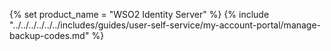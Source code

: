 {% set product_name = "WSO2 Identity Server" %}
{% include "../../../../../../includes/guides/user-self-service/my-account-portal/manage-backup-codes.md" %}